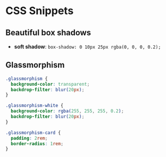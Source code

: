 # CSS Snippets

## Beautiful box shadows

- **soft shadow**: `box-shadow: 0 10px 25px rgba(0, 0, 0, 0.2);`

## Glassmorphism

```css
.glassmorphism {
  background-color: transparent;
  backdrop-filter: blur(20px);
}

.glassmorphism-white {
  background-color: rgba(255, 255, 255, 0.2);
  backdrop-filter: blur(20px);
}

.glassmorphism-card {
  padding: 2rem;
  border-radius: 1rem;
}
```
